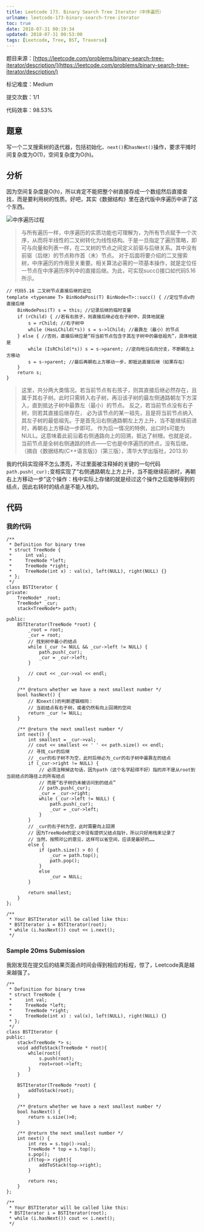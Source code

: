 ```yaml
---
title: Leetcode 173. Binary Search Tree Iterator（中序遍历）
urlname: leetcode-173-binary-search-tree-iterator
toc: true
date: 2018-07-31 00:19:34
updated: 2018-07-31 00:53:00
tags: [Leetcode, Tree, BST, Traverse]
---
```


题目来源：[https://leetcode.com/problems/binary-search-tree-iterator/description/](https://leetcode.com/problems/binary-search-tree-iterator/description/)

标记难度：Medium

提交次数：1/1

代码效率：98.53%

## 题意

写一个二叉搜索树的迭代器，包括初始化、`next()`和`hasNext()`操作，要求平摊时间复杂度为O(1)，空间复杂度为O(h)。

## 分析

因为空间复杂度是O(h)，所以肯定不能把整个树直接存成一个数组然后直接查找，而是要利用树的性质。好吧，其实《数据结构》里在迭代版中序遍历中讲了这个东西。

![中序遍历过程](in-order-traverse.png)

>与所有遍历一样，中序遍历的实质功能也可理解为，为所有节点赋予一个次序，从而将半线性的二叉树转化为线性结构。于是一旦指定了遍历策略，即可与向量和列表一样，在二叉树的节点之间定义前驱与后继关系。其中没有前驱（后继）的节点称作首（末）节点。
对于后面将要介绍的二叉搜索树，中序遍历的作用至关重要。相关算法必需的一项基本操作，就是定位任一节点在中序遍历序列中的直接后继。为此，可实现succ()接口如代码5.16所示。

```
// 代码5.16 二叉树节点直接后继的定位
template <typename T> BinNodePosi(T) BinNode<T>::succ() { //定位节点v的直接后继
    BinNodePosi(T) s = this; //记录后继的临时变量
    if (rChild) { //若有右孩子，则直接后继必在右子树中，具体地就是
        s = rChild; //右子树中
        while (HasLChild(*s)) s = s->lChild; //最靠左（最小）的节点
    } else { //否则，直接后继应是“将当前节点包含于其左子树中的最低祖先”，具体地就是
        while (IsRChild(*s)) s = s->parent; //逆向地沿右向分支，不断朝左上方移动
        s = s->parent; //最后再朝右上方移动一步，即抵达直接后继（如果存在）
    }
    return s;
}
```

>这里，共分两大类情况。若当前节点有右孩子，则其直接后继必然存在，且属于其右子树。此时只需转入右子树，再沿该子树的最左侧通路朝左下方深入，直到抵达子树中最靠左（最小）的节点。
反之，若当前节点没有右子树，则若其直接后继存在， 必为该节点的某一祖先，且是将当前节点纳入其左子树的最低祖先。于是首先沿右侧通路朝左上方上升，当不能继续前进时，再朝右上方移动一步即可。
作为后一情况的特例，出口时s可能为NULL。这意味着此前沿着右侧通路向上的回溯，抵达了树根。也就是说，当前节点是全树右侧通路的终点——它也是中序遍历的终点，没有后继。
（摘自《数据结构(C++语言版)》（第三版），清华大学出版社，2013.9）

我的代码实现得不怎么漂亮，不过里面被注释掉的关键的一句代码`path.push(_cur);`变相实现了“右侧通路朝左上方上升，当不能继续前进时，再朝右上方移动一步”这个操作：栈中实际上存储的就是经过这个操作之后能够得到的结点，因此右转时的结点是不能入栈的。

## 代码

### 我的代码
```
/**
 * Definition for binary tree
 * struct TreeNode {
 *     int val;
 *     TreeNode *left;
 *     TreeNode *right;
 *     TreeNode(int x) : val(x), left(NULL), right(NULL) {}
 * };
 */
class BSTIterator {
private:
    TreeNode* _root;
    TreeNode* _cur;
    stack<TreeNode*> path;

public:
    BSTIterator(TreeNode *root) {
        _root = root;
        _cur = root;
        // 找到树中最小的结点
        while (_cur != NULL && _cur->left != NULL) {
            path.push(_cur);
            _cur = _cur->left;
        }

        // cout << _cur->val << endl;
    }

    /** @return whether we have a next smallest number */
    bool hasNext() {
        // 和next()的判断逻辑相同：
        // 当前结点有右子树，或者仍然有向上回溯的空间
        return _cur != NULL;
    }

    /** @return the next smallest number */
    int next() {
        int smallest = _cur->val;
        // cout << smallest << ' ' << path.size() << endl;
        // 寻找_cur的后继
        // _cur的右子树不为空，此时后继必为_cur的右子树中最靠左的结点
        if (_cur->right != NULL) {
            // 必须注释掉这句话，因为path（这个名字起得不好）指的并不是从root到当前结点的路径上的所有结点
            // 而是“右子树仍未被访问到的结点”
            // path.push(_cur);
            _cur = _cur->right;
            while (_cur->left != NULL) {
                path.push(_cur);
                _cur = _cur->left;
            }
        }
        // _cur的右子树为空，此时需要向上回溯
        // 因为TreeNode的定义中没有提供父结点指针，所以只好用栈来记录了
        // 当然，按照邓公的意见，这样可以省空间，应该是最好的……
        else {
            if (path.size() > 0) {
                _cur = path.top();
                path.pop();
            }
            else
                _cur = NULL;
        }

        return smallest;
    }
};

/**
 * Your BSTIterator will be called like this:
 * BSTIterator i = BSTIterator(root);
 * while (i.hasNext()) cout << i.next();
 */
```

### Sample 20ms Submission

我刚发现在提交后的结果页面点时间会得到相应的标程，惊了，Leetcode真是越来越强了。

```
/**
 * Definition for binary tree
 * struct TreeNode {
 *     int val;
 *     TreeNode *left;
 *     TreeNode *right;
 *     TreeNode(int x) : val(x), left(NULL), right(NULL) {}
 * };
 */
class BSTIterator {
public:
    stack<TreeNode *> s;
    void addToStack(TreeNode * root){
        while(root){
            s.push(root);
            root=root->left;
        }
    }

    BSTIterator(TreeNode *root) {
        addToStack(root);
    }

    /** @return whether we have a next smallest number */
    bool hasNext() {
        return s.size()>0;
    }

    /** @return the next smallest number */
    int next() {
        int res = s.top()->val;
        TreeNode * top = s.top();
        s.pop();
        if(top-> right){
            addToStack(top->right);
        }

        return res;
    }
};

/**
 * Your BSTIterator will be called like this:
 * BSTIterator i = BSTIterator(root);
 * while (i.hasNext()) cout << i.next();
 */
```
